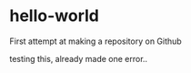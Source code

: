 # hello-world
First attempt at making a repository on Github

testing this, already made one error..
